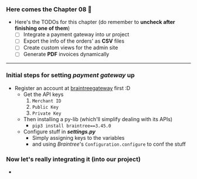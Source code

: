 
### Here comes the Chapter 08 🤣
- Here's the TODOs for this chapter (do remember to **uncheck after finishing one of them**)
    - [ ] Integrate a payment gateway into ur project
    - [ ] Export the info of the orders' as **CSV** files  
    - [ ] Create custom views for the admin site 
    - [ ] Generate **PDF** invoices dynamically 

-----------

### Initial steps for setting *payment gateway* up 
- Register an account at [braintreegateway](https://www.braintreegateway.com) first :D
    - Get the API keys 
        1. ```Merchant ID```
        2. ```Public Key```
        3. ```Private Key```
    - Then installing a py-lib (which'll simplify dealing with its APIs)
        - ```pip3 install braintree==3.45.0```
    - Configure stuff in ***settings.py***
        - Simply assigning keys to the variables 
        - and using *Braintree*'s ```Configuration.configure``` to conf the stuff 
        
### Now let's really **integrating it** (into our project)
- 
